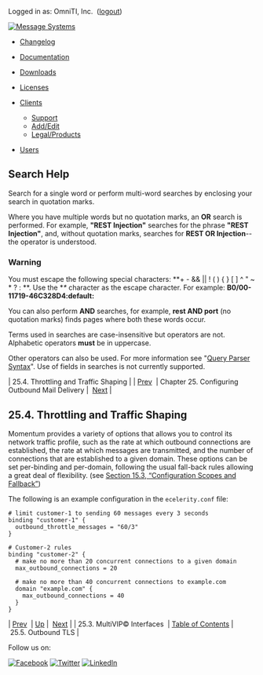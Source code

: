 Logged in as: OmniTI, Inc.  ([logout](https://support.messagesystems.com/logout.php))

[![Message Systems](https://support.messagesystems.com/images/ms-white205.png)](https://support.messagesystems.com/start.php) 

*   [Changelog](https://support.messagesystems.com/start.php?show=changelog)
*   [Documentation](https://support.messagesystems.com/docs/)
*   [Downloads](https://support.messagesystems.com/start.php)

*   [Licenses](https://support.messagesystems.com/license_summary.php)
*   <a href="">Clients</a>
    *   [Support](https://support.messagesystems.com/cs.php)
    *   [Add/Edit](https://support.messagesystems.com/edit_client.php)
    *   [Legal/Products](https://support.messagesystems.com/edit_products.php)
*   [Users](https://support.messagesystems.com/edit_customer.php)

## Search Help

Search for a single word or perform multi-word searches by enclosing your search in quotation marks.

Where you have multiple words but no quotation marks, an **OR** search is performed. For example, **"REST Injection"** searches for the phrase **"REST Injection"**, and, without quotation marks, searches for **REST OR Injection**--the operator is understood.

### Warning

You must escape the following special characters: **+ - && || ! ( ) { } [ ] ^ " ~ * ? : \**. Use the **\** character as the escape character. For example: **B0/00-11719-46C328D4\:default\:**

You can also perform **AND** searches, for example, **rest AND port** (no quotation marks) finds pages where both these words occur.

Terms used in searches are case-insensitive but operators are not. Alphabetic operators **must** be in uppercase.

Other operators can also be used. For more information see "[Query Parser Syntax](https://lucene.apache.org/core/old_versioned_docs/versions/3_0_0/queryparsersyntax.html)". Use of fields in searches is not currently supported.

| 25.4. Throttling and Traffic Shaping |
| [Prev](outbound_mail.multivip.interfaces.php)  | Chapter 25. Configuring Outbound Mail Delivery |  [Next](tls_option.php) |

## 25.4. Throttling and Traffic Shaping

Momentum provides a variety of options that allows you to control its network traffic profile, such as the rate at which outbound connections are established, the rate at which messages are transmitted, and the number of connections that are established to a given domain. These options can be set per-binding and per-domain, following the usual fall-back rules allowing a great deal of flexibility. (see [Section 15.3, “Configuration Scopes and Fallback”](ecelerity.conf.fallback.php "15.3. Configuration Scopes and Fallback"))

The following is an example configuration in the `ecelerity.conf` file:

```
# limit customer-1 to sending 60 messages every 3 seconds
binding "customer-1" {
  outbound_throttle_messages = "60/3"
}

# Customer-2 rules
binding "customer-2" {
  # make no more than 20 concurrent connections to a given domain
  max_outbound_connections = 20

  # make no more than 40 concurrent connections to example.com
  domain "example.com" {
    max_outbound_connections = 40
  }
}
```

| [Prev](outbound_mail.multivip.interfaces.php)  | [Up](outbound_mail.php) |  [Next](tls_option.php) |
| 25.3. MultiVIP© Interfaces  | [Table of Contents](index.php) |  25.5. Outbound TLS |

Follow us on:

[![Facebook](https://support.messagesystems.com/images/icon-facebook.png)](http://www.facebook.com/messagesystems) [![Twitter](https://support.messagesystems.com/images/icon-twitter.png)](http://twitter.com/#!/MessageSystems) [![LinkedIn](https://support.messagesystems.com/images/icon-linkedin.png)](http://www.linkedin.com/company/message-systems)